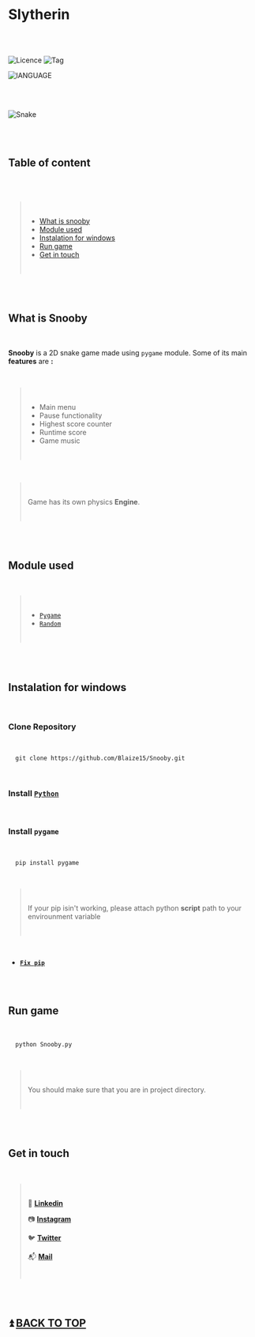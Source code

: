 # **Slytherin**

<br>
<br>

![Licence](https://img.shields.io/badge/Licence-MIT-blue)  ![Tag](https://img.shields.io/badge/Tag-V10.1-yellow)

![lANGUAGE](https://img.shields.io/badge/Language-Python3-brightgreen)


<br>
<br>


![Snake](https://cdn.pixabay.com/photo/2014/04/03/11/55/snake-312561_960_720.png)


<br>

<br>


## **Table of content**

<br>
<br>

> <br>
>
> * [What is snooby](#what-is-snooby)
> * [Module used](#module-used)
> * [Instalation for windows](#Instalation-for-windows)
> * [Run game](#Run-game)
> * [Get in touch](#Get-in-touch)
>
> <br>

<br>
<br>

## **What is Snooby**

<br>

**Snooby** is a 2D snake game made using ```pygame``` module. Some of its main **features** are **:**

<br>

><br>
>
>- Main menu
>- Pause functionality
>- Highest score counter
>- Runtime score
>- Game music
>
><br>

<br>

><br>
>
>Game has its own physics **Engine**.
>
><br>

<br>
<br>

## **Module used**

<br>

><br>
>
>* [``Pygame``](https://www.pygame.org/docs/ "Documentation")
>* [``Random``](https://docs.python.org/3/library/random.html "Documentation")
>
><br>

<br>
<br>

## **Instalation for windows**

<br>

### Clone Repository

<br>

```
  git clone https://github.com/Blaize15/Snooby.git
```

<br>

### Install [``Python``](https://www.python.org/downloads/ "Python3")

<br>

### Install ``pygame``

<br>


```
  pip install pygame
```

<br>

><br>
>
>If your pip isin't working, please attach python **script** path to your envirounment variable
>
><br>

<br>

* [**``Fix pip``**](https://www.youtube.com/watch?v=mFqdeX1C-8M)

<br>
<br>


## **Run game**

<br>

```
  python Snooby.py
```

<br>

><br>
>
>You should make sure that you are in project directory.
>
><br>

<br>
<br>

## **Get in touch**
	
<br>

><br>
>
> 🔷 [**Linkedin**](https://www.linkedin.com/in/md-moinuddin-ab13a1203 "linkdin")
> 
> 📷 [**Instagram**](https://www.instagram.com/noobyco/ "instagram")
> 
> 🐦 [**Twitter**](https://twitter.com/Noobyco?s=08) 
>
> 📬 [**Mail**](https://mail.google.com/mail/u/0/#inbox?compose=CllgCJNstdJtskmXWdDTsfxRXXnZXHRmZwXbWkQNShjVCTkhKWJMVZNjtLdVVtJpGWLkXfmmXGB)
>
><br>

<br>
<br>


## ⏫ [**BACK TO TOP**](#Snooby)

